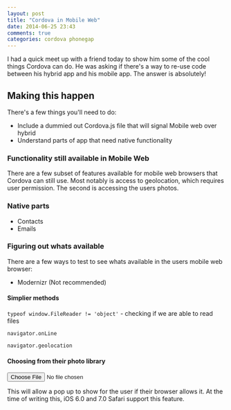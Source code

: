 ```yaml
---
layout: post
title: "Cordova in Mobile Web"
date: 2014-06-25 23:43
comments: true
categories: cordova phonegap
---
```


I had a quick meet up with a friend today to show him some of the cool things Cordova can do. He was asking if there's a way to re-use code between his hybrid app and his mobile app. The answer is absolutely!

## Making this happen

There's a few things you'll need to do:

* Include a dummied out Cordova.js file that will signal Mobile web over hybrid
* Understand parts of app that need native functionality

### Functionality still available in Mobile Web

There are a few subset of features available for mobile web browsers that Cordova can still use. Most notably is access to geolocation, which requires user permission. The second is accessing the users photos.


### Native parts

* Contacts
* Emails


### Figuring out whats available

There are a few ways to test to see whats available in the users mobile web browser:

* Modernizr (Not recommended)

#### Simplier methods

`typeof window.FileReader != 'object'` - checking if we are able to read files

`navigator.onLine`

`navigator.geolocation`

#### Choosing from their photo library

<input id="tellWorldFile" class="webPictureAttachment" type="file" data-role="none" display="none" />

This will allow a pop up to show for the user if their browser allows it. At the time of writing this, iOS 6.0 and 7.0 Safari support this feature.

